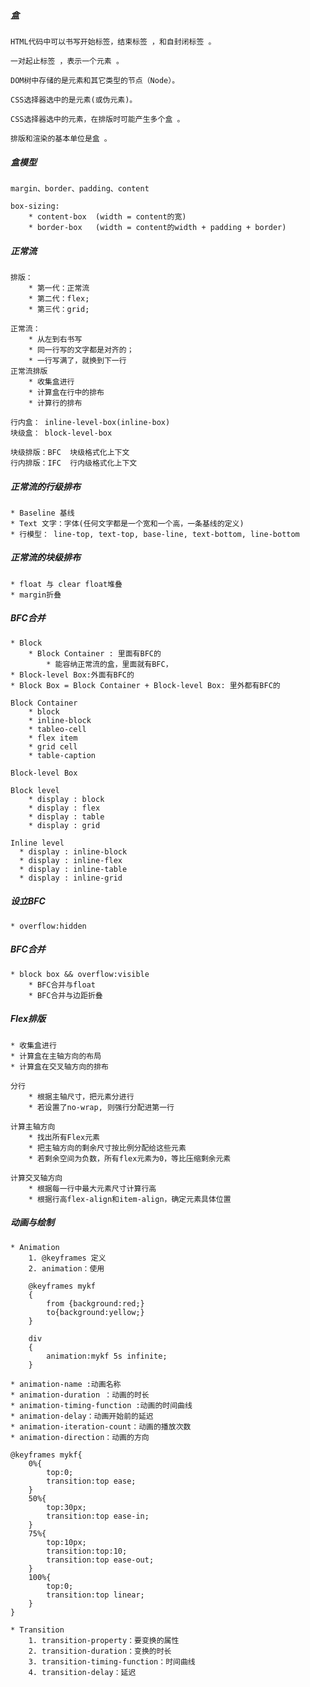 ##### 盒

	HTML代码中可以书写开始标签，结束标签 ，和自封闭标签 。

	一对起止标签 ，表示一个元素 。

	DOM树中存储的是元素和其它类型的节点（Node）。

	CSS选择器选中的是元素(或伪元素)。

	CSS选择器选中的元素，在排版时可能产生多个盒 。

	排版和渲染的基本单位是盒 。

##### 盒模型
	margin、border、padding、content

	box-sizing:
		* content-box  (width = content的宽)
		* border-box   (width = content的width + padding + border)

##### 正常流
	排版：
		* 第一代：正常流
		* 第二代：flex;
		* 第三代：grid;

	正常流：
		* 从左到右书写
		* 同一行写的文字都是对齐的；
		* 一行写满了，就换到下一行
	正常流排版
		* 收集盒进行
		* 计算盒在行中的排布
		* 计算行的排布

	行内盒： inline-level-box(inline-box)	
	块级盒： block-level-box

	块级排版：BFC  块级格式化上下文
	行内排版：IFC  行内级格式化上下文

##### 正常流的行级排布
	* Baseline 基线
	* Text 文字：字体(任何文字都是一个宽和一个高，一条基线的定义)
	* 行模型： line-top, text-top, base-line, text-bottom, line-bottom

##### 正常流的块级排布
	* float 与 clear float堆叠
	* margin折叠

##### BFC合并
	* Block
		* Block Container : 里面有BFC的
			* 能容纳正常流的盒，里面就有BFC，
	* Block-level Box:外面有BFC的
	* Block Box = Block Container + Block-level Box: 里外都有BFC的

	Block Container
		* block
		* inline-block
		* tableo-cell
		* flex item
		* grid cell
		* table-caption

	Block-level Box

	Block level              
		* display : block 
		* display : flex 
		* display : table 
		* display : grid 

	Inline level
	  * display : inline-block
	  * display : inline-flex
	  * display : inline-table
	  * display : inline-grid

##### 设立BFC  
	* overflow:hidden

##### BFC合并
	* block box && overflow:visible
		* BFC合并与float
		* BFC合并与边距折叠

##### Flex排版
	* 收集盒进行
	* 计算盒在主轴方向的布局
	* 计算盒在交叉轴方向的排布

	分行 
		* 根据主轴尺寸，把元素分进行
		* 若设置了no-wrap, 则强行分配进第一行 
	
	计算主轴方向
		* 找出所有Flex元素
		* 把主轴方向的剩余尺寸按比例分配给这些元素
		* 若剩余空间为负数，所有flex元素为0，等比压缩剩余元素

	计算交叉轴方向
		* 根据每一行中最大元素尺寸计算行高
		* 根据行高flex-align和item-align，确定元素具体位置

##### 动画与绘制
	* Animation
		1. @keyframes 定义
		2. animation：使用

		@keyframes mykf
		{
			from {background:red;}
			to{background:yellow;}
		}

		div
		{
			animation:mykf 5s infinite;
		}

	* animation-name :动画名称
	* animation-duration ：动画的时长
	* animation-timing-function :动画的时间曲线
	* animation-delay：动画开始前的延迟
	* animation-iteration-count：动画的播放次数
	* animation-direction：动画的方向

	@keyframes mykf{
		0%{
			top:0; 
			transition:top ease;
		}
		50%{
			top:30px;
			transition:top ease-in;
		}
		75%{
			top:10px;
			transition:top:10;
			transition:top ease-out;
		}
		100%{
			top:0;
			transition:top linear;
		}
	}

	* Transition
		1. transition-property：要变换的属性
		2. transition-duration：变换的时长
		3. transition-timing-function：时间曲线
		4. transition-delay：延迟
